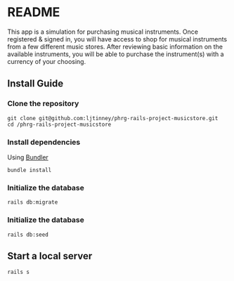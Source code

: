 # README

This app is a simulation for purchasing musical instruments.
Once registered & signed in, you will have access to shop for musical instruments from a few different music stores.
After reviewing basic information on the available instruments, you will be able to purchase the instrument(s) with a currency of your choosing.

## Install Guide

### Clone the repository
```shell
git clone git@github.com:ljtinney/phrg-rails-project-musicstore.git
cd /phrg-rails-project-musicstore
```

### Install dependencies

Using [Bundler](https://github.com/bundler/bundler)

```shell
bundle install
```

### Initialize the database

```shell
rails db:migrate
```

### Initialize the database

```shell
rails db:seed
```

## Start a local server

```shell
rails s
```